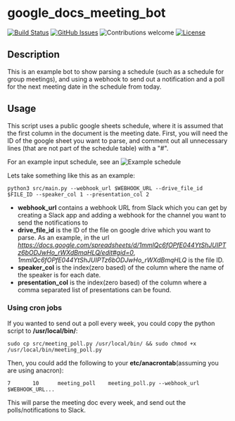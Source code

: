 # google_docs_meeting_bot

[![Build Status](https://travis-ci.com/wickdChromosome/google_docs_meeting_bot.svg?branch=master)](https://travis-ci.com/wickdChromosome/google_docs_meeting_bot)
[![GitHub Issues](https://img.shields.io/github/issues/wickdchromosome/loadmonitor.svg)](https://github.com/wickdchromosome/loadmonitor/issues)
![Contributions welcome](https://img.shields.io/badge/contributions-welcome-orange.svg)
[![License](https://img.shields.io/badge/license-MIT-blue.svg)](https://opensource.org/licenses/MIT)


## Description 

This is an example bot to show parsing a schedule (such as a schedule for group meetings), and using a webhook to send out a notification and a poll for the next meeting date in the schedule from today.

## Usage

This script uses a public google sheets schedule, where it is assumed that the first column in the document is the meeting date. First, you will need the ID of the google sheet you want to parse, and comment out
all unnecessary lines (that are not part of the schedule table) with a "#".

For an example input schedule, see an ![Example schedule](https://docs.google.com/spreadsheets/d/1mmlQc6fOPfE044YtShJUIPTz6bODJwHo_rWXdBmqHLQ/edit#gid=0)


Lets take something like this as an example:
```
python3 src/main.py --webhook_url $WEBHOOK_URL --drive_file_id $FILE_ID --speaker_col 1 --presentation_col 2
```
- __webhook_url__ contains a webhook URL from Slack which you can get by creating a Slack app and adding a webhook for the channel you want to send the notifications to
- __drive_file_id__ is the ID of the file on google drive which you want to parse. As an example, in the url *https://docs.google.com/spreadsheets/d/1mmlQc6fOPfE044YtShJUIPTz6bODJwHo_rWXdBmqHLQ/edit#gid=0*, *1mmlQc6fOPfE044YtShJUIPTz6bODJwHo_rWXdBmqHLQ* is the file ID.
- __speaker_col__ is the index(zero based) of the column where the name of the speaker is for each date.
- __presentation_col__ is the index(zero based) of the column where a comma separated list of presentations can be found.

### Using cron jobs

If you wanted to send out a poll every week, you could copy the python script to __/usr/local/bin/__:
```
sudo cp src/meeting_poll.py /usr/local/bin/ && sudo chmod +x /usr/local/bin/meeting_poll.py
```

Then, you could add the following to your __etc/anacrontab__(assuming you are using anacron):
```
7       10      meeting_poll    meeting_poll.py --webhook_url $WEBHOOK_URL...
```

This will parse the meeting doc every week, and send out the polls/notifications to Slack.


